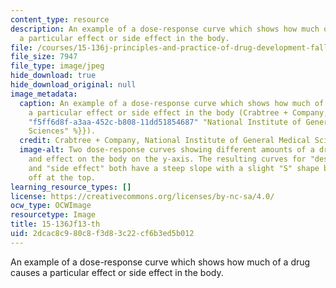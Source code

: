 ```yaml
---
content_type: resource
description: An example of a dose-response curve which shows how much of a drug causes
  a particular effect or side effect in the body.
file: /courses/15-136j-principles-and-practice-of-drug-development-fall-2013/2dcac8c980c8f3d83c22cf6b3ed5b012_15-136f13-th.jpg
file_size: 7947
file_type: image/jpeg
hide_download: true
hide_download_original: null
image_metadata:
  caption: An example of a dose-response curve which shows how much of a drug causes
    a particular effect or side effect in the body (Crabtree + Company, {{% resource_link
    "f5ff6d8f-a3aa-452c-b808-11dd51854687" "National Institute of General Medical
    Sciences" %}}).
  credit: Crabtree + Company, National Institute of General Medical Sciences.
  image-alt: Two dose-response curves showing different amounts of a drug on the x-axis,
    and effect on the body on the y-axis. The resulting curves for "desired effect"
    and "side effect" both have a steep slope with a slight "S" shape before leveling
    off at the top.
learning_resource_types: []
license: https://creativecommons.org/licenses/by-nc-sa/4.0/
ocw_type: OCWImage
resourcetype: Image
title: 15-136Jf13-th
uid: 2dcac8c9-80c8-f3d8-3c22-cf6b3ed5b012
---
```

An example of a dose-response curve which shows how much of a drug causes a particular effect or side effect in the body.